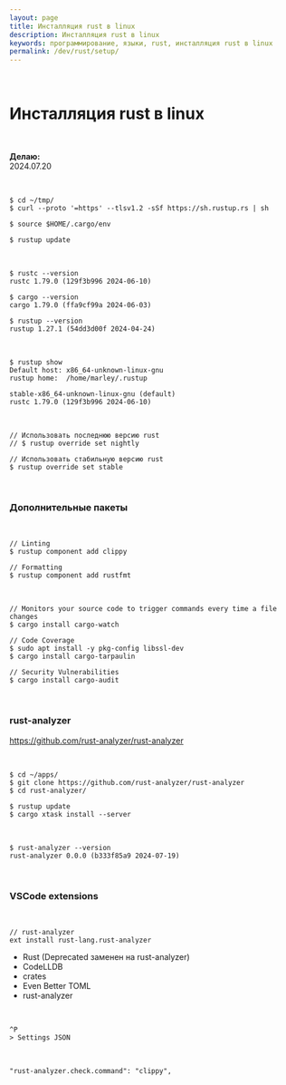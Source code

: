 ```yaml
---
layout: page
title: Инсталляция rust в linux
description: Инсталляция rust в linux
keywords: программирование, языки, rust, инсталляция rust в linux
permalink: /dev/rust/setup/
---
```


<br/>

# Инсталляция rust в linux

<br/>

**Делаю:**  
2024.07.20

<br/>

```
$ cd ~/tmp/
$ curl --proto '=https' --tlsv1.2 -sSf https://sh.rustup.rs | sh

$ source $HOME/.cargo/env

$ rustup update
```

<br/>

```
$ rustc --version
rustc 1.79.0 (129f3b996 2024-06-10)

$ cargo --version
cargo 1.79.0 (ffa9cf99a 2024-06-03)

$ rustup --version
rustup 1.27.1 (54dd3d00f 2024-04-24)
```

<br/>

```
$ rustup show
Default host: x86_64-unknown-linux-gnu
rustup home:  /home/marley/.rustup

stable-x86_64-unknown-linux-gnu (default)
rustc 1.79.0 (129f3b996 2024-06-10)
```

<br/>

```
// Использовать последнюю версию rust
// $ rustup override set nightly

// Использовать стабильную версию rust
$ rustup override set stable
```

<br/>

### Дополнительные пакеты

<br/>

```
// Linting
$ rustup component add clippy

// Formatting
$ rustup component add rustfmt
```

<br/>

```
// Monitors your source code to trigger commands every time a file changes
$ cargo install cargo-watch

// Code Coverage
$ sudo apt install -y pkg-config libssl-dev
$ cargo install cargo-tarpaulin

// Security Vulnerabilities
$ cargo install cargo-audit
```

<br/>

### rust-analyzer

https://github.com/rust-analyzer/rust-analyzer

<br/>

```
$ cd ~/apps/
$ git clone https://github.com/rust-analyzer/rust-analyzer
$ cd rust-analyzer/

$ rustup update
$ cargo xtask install --server
```

<br/>

```
$ rust-analyzer --version
rust-analyzer 0.0.0 (b333f85a9 2024-07-19)
```

<br/>

### VSCode extensions

<br/>

```
// rust-analyzer
ext install rust-lang.rust-analyzer
```

- Rust (Deprecated заменен на rust-analyzer)
- CodeLLDB
- crates
- Even Better TOML
- rust-analyzer

<br/>

```
^P
> Settings JSON
```

<br/>

```
"rust-analyzer.check.command": "clippy",
```

